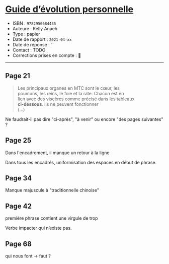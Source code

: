 # [Guide d’évolution personnelle](https://www.goodreads.com/book/show/56936162-guide-d-volution-personnelle)
- ISBN : `9782956684435`
- Auteure : Kelly Anaeh
- Type : papier
- Date de rapport : `2021-04-xx`
- Date de réponse : ``
- Contact : TODO
- Corrections prises en compte : 📝

---

## Page 21

> Les principaux organes en MTC sont le cœur, les<br>
> poumons, les reins, le foie et la rate. Chacun est en<br>
> lien avec des viscères comme précisé dans les tableaux<br>
> **ci-dessous**. Ils ne peuvent fonctionner<br>
> (…)

Ne faudrait-il pas dire "ci-après", "à venir" ou encore "des pages suivantes" ?

## Page 25

Dans l'encadrement, il manque un retour à la ligne

Dans tous les encadrés, uniformisation des espaces en début de phrase.

## Page 34

Manque majuscule à "traditionnelle chinoise"


## Page 42

première phrase contient une virgule de trop

Verbe impacter qui n’existe pas.

## Page 68

qui nous font -> faut ?